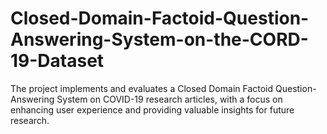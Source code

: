# Closed-Domain-Factoid-Question-Answering-System-on-the-CORD-19-Dataset
The project implements and evaluates a Closed Domain Factoid Question-Answering System on COVID-19 research articles, with a focus on enhancing user experience and providing valuable insights for future research.
